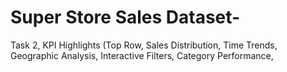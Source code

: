 # Super Store Sales Dataset-
Task 2,
KPI Highlights (Top Row,
Sales Distribution,
Time Trends,
Geographic Analysis,
Interactive Filters,
Category Performance,
